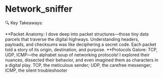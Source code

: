 # Network_sniffer
🔍 Key Takeaways:

**Packet Anatomy: I dove deep into packet structures—those tiny data parcels that traverse the digital highways. Understanding headers, payloads, and checksums was like deciphering a secret code. Each packet told a story of its origin, destination, and purpose.
**Protocols Galore: TCP, UDP, ICMP—the alphabet soup of networking protocols! I explored their nuances, dissected their behavior, and even imagined them as characters in a digital play. TCP, the meticulous sender; UDP, the carefree messenger; ICMP, the silent troubleshooter
